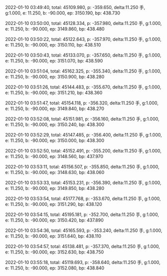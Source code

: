 2022-01-10 03:49:40, total: 45109.980, p: -359.650, delta:11.250 手, g:1.000, e: 11.250, b: -90.000, ep: 3150.190, bp: 438.730

2022-01-10 03:50:00, total: 45128.334, p: -357.980, delta:11.250 手, g:1.000, e: 11.250, b: -90.000, ep: 3149.860, bp: 438.480

2022-01-10 03:50:22, total: 45122.643, p: -357.970, delta:11.250 手, g:1.000, e: 11.250, b: -90.000, ep: 3150.110, bp: 438.510

2022-01-10 03:50:43, total: 45133.070, p: -357.650, delta:11.250 手, g:1.000, e: 11.250, b: -90.000, ep: 3151.070, bp: 438.590

2022-01-10 03:51:04, total: 45162.325, p: -355.340, delta:11.250 手, g:1.000, e: 11.250, b: -90.000, ep: 3150.900, bp: 438.280

2022-01-10 03:51:26, total: 45144.483, p: -355.670, delta:11.250 手, g:1.000, e: 11.250, b: -90.000, ep: 3151.210, bp: 438.360

2022-01-10 03:51:47, total: 45154.118, p: -356.320, delta:11.250 手, g:1.000, e: 11.250, b: -90.000, ep: 3149.840, bp: 438.270

2022-01-10 03:52:08, total: 45151.981, p: -356.160, delta:11.250 手, g:1.000, e: 11.250, b: -90.000, ep: 3150.240, bp: 438.300

2022-01-10 03:52:29, total: 45147.485, p: -356.400, delta:11.250 手, g:1.000, e: 11.250, b: -90.000, ep: 3150.000, bp: 438.300

2022-01-10 03:52:50, total: 45152.491, p: -355.200, delta:11.250 手, g:1.000, e: 11.250, b: -90.000, ep: 3148.560, bp: 437.970

2022-01-10 03:53:11, total: 45156.507, p: -355.850, delta:11.250 手, g:1.000, e: 11.250, b: -90.000, ep: 3148.630, bp: 438.060

2022-01-10 03:53:33, total: 45153.231, p: -356.390, delta:11.250 手, g:1.000, e: 11.250, b: -90.000, ep: 3149.850, bp: 438.280

2022-01-10 03:53:54, total: 45177.768, p: -353.670, delta:11.250 手, g:1.000, e: 11.250, b: -90.000, ep: 3151.290, bp: 438.120

2022-01-10 03:54:15, total: 45195.181, p: -352.700, delta:11.250 手, g:1.000, e: 11.250, b: -90.000, ep: 3150.420, bp: 437.890

2022-01-10 03:54:36, total: 45165.593, p: -353.240, delta:11.250 手, g:1.000, e: 11.250, b: -90.000, ep: 3151.640, bp: 438.110

2022-01-10 03:54:57, total: 45138.481, p: -357.370, delta:11.250 手, g:1.000, e: 11.250, b: -90.000, ep: 3152.630, bp: 438.750

2022-01-10 03:55:18, total: 45119.693, p: -358.640, delta:11.250 手, g:1.000, e: 11.250, b: -90.000, ep: 3152.080, bp: 438.840